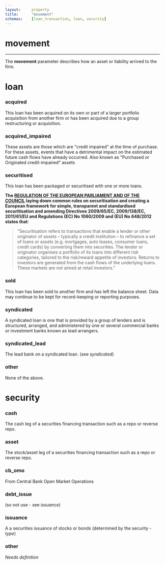 ```yaml
---
layout:		property
title:		"movement"
schemas:	[loan_transaction, loan, security]
---
```

# movement

---

The **movement** parameter describes how an asset or liability arrived to the firm.

# loan

### acquired

This loan has been acquired on its own or part of a larger portfolio acquisition from another firm or has been acquired due to a group restructuring or acquisition.

### acquired_impaired

These assets are those which are "credit impaired" at the time of purchase. For these assets, events that have a detrimental impact on the estimated future cash flows have already occurred. Also known as "Purchased or Originated credit-impaired" assets

### securitised

This loan has been packaged or securitised with one or more loans.

**The [REGULATION OF THE EUROPEAN PARLIAMENT AND OF THE COUNCIL][eu] laying down common rules on securitisation and creating a European framework for simple, transparent and standardised securitisation and amending Directives 2009/65/EC, 2009/138/EC, 2011/61/EU and Regulations (EC) No 1060/2009 and (EU) No 648/2012 states that**:

> "Securitisation refers to transactions that enable a lender or other originator of assets – typically a credit institution – to refinance a set of loans or assets (e.g. mortgages, auto leases, consumer loans, credit cards) by converting them into securities. The lender or originator organises a portfolio of its loans into different risk categories, tailored to the risk/reward appetite of investors. Returns to investors are generated from the cash flows of the underlying loans. These markets are not aimed at retail investors."


### sold
This loan has been sold to another firm and has left the balance sheet. Data may continue to be kept for record-keeping or reporting purposes.

### syndicated
A syndicated loan is one that is provided by a group of lenders and is structured, arranged, and administered by one or several commercial banks or investment banks known as lead arrangers.

### syndicated_lead
The lead bank on a syndicated loan. (see *syndicated*)

### other
None of the above.


# security

### cash
The cash leg of a securities financing transaction such as a repo or reverse repo.

### asset
The stock/asset leg of a securities financing transaction such as a repo or reverse repo.

### cb_omo
From Central Bank Open Market Operations

### debt_issue
(so not use - see *issuance*)

### issuance
A a securities issuance of stocks or bonds (determined by the security - *type*)

### other
*Needs definition*

[eu]: http://eur-lex.europa.eu/legal-content/EN/TXT/?uri=CELEX:52015PC0472
